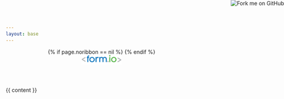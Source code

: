 ```yaml
---
layout: base
---
```

<header class="navbar navbar-inverse navbar-static-top">
  {% if page.noribbon == nil %}
  <a href="https://github.com/formio/help.form.io"><img style="position: absolute; top: 0; right: 0; border: 0;" src="https://camo.githubusercontent.com/e7bbb0521b397edbd5fe43e7f760759336b5e05f/68747470733a2f2f73332e616d617a6f6e6177732e636f6d2f6769746875622f726962626f6e732f666f726b6d655f72696768745f677265656e5f3030373230302e706e67" alt="Fork me on GitHub" data-canonical-src="https://s3.amazonaws.com/github/ribbons/forkme_right_green_007200.png"></a>
  {% endif %}   

  <div class="container">
    <div class="navbar-header">
      <a class="navbar-brand" href="/">
        <img height="25px;" alt="Form.io" src="assets/formio-logo.png">
      </a>
    </div>
  </div>
</header>
{{ content }}
